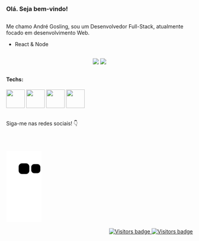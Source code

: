 <div>
  <h3>Olá. Seja bem-vindo!</h3>
<!--   <img align=right width='70' height='70' src="https://cdn.discordapp.com/attachments/901093029241311232/901094568244690944/ablobpopcorn.gif"> -->
<!--     <img align=right width='70' height='70' src="https://cdn.discordapp.com/attachments/901093029241311232/901097598226665492/firewassis.gif"> -->
</div>

##

<div >

  <p>Me chamo André Gosling, sou um Desenvolvedor Full-Stack, atualmente focado em desenvolvimento Web.</p>
<!--       <img align="right" width='70' height='70' src="https://cdn.discordapp.com/attachments/901093029241311232/901097598226665492/firewassis.gif"> -->
</div>

<!-- * Front-end: ReactJS
* Back-end: NodeJS -->

* React & Node

<div> 
<!--   <img align=right width='70' height='70' src="https://cdn.discordapp.com/attachments/901093029241311232/901100212213395476/engine.gif"> -->
</div>

##

<div align='center'>
  <img height="150em" src="https://github-readme-stats.vercel.app/api?username=andregosling&show_icons=true&theme=dark&include_all_commits=true&count_private=true%22/%3E">
  <img height="150em" src="https://github-readme-stats.vercel.app/api/top-langs/?username=andregosling&layout=compact&langs_count=7&theme=dark">
</div>

<!-- <div> 
  <img align=right width='70' height='70' src="https://cdn.discordapp.com/attachments/901093029241311232/901116392651243580/v_verified_blue.gif">
</div> -->

##

<div> 
  <div>
      <h4>Techs:</h4>
<!--       <img align=right width='70' height='70' src="https://cdn.discordapp.com/attachments/901093029241311232/901116392651243580/v_verified_blue.gif"> -->
  </div>
  <img width='50' height='50' src="https://cdn.jsdelivr.net/gh/devicons/devicon/icons/typescript/typescript-original.svg" />
  <img width='50' height='50' src="https://cdn.jsdelivr.net/gh/devicons/devicon/icons/react/react-original.svg" />
  <img width='50' height='50' src="https://andregosling.com/uploads/nextjs.png" />
  <img width='50' height='50' src="https://cdn.jsdelivr.net/gh/devicons/devicon/icons/nestjs/nestjs-plain.svg" />
<!--   <h4>Estuding:</h4> -->
<!--   <img width='50' height='50' src="https://cdn.jsdelivr.net/gh/devicons/devicon/icons/xd/xd-plain.svg" /> -->
<!--   <img width='50' height='50' src="https://cdn.jsdelivr.net/gh/devicons/devicon/icons/figma/figma-original.svg" /> -->
<!--   https://devicon.dev -->
</div>

<!-- <div> 
  <img align=right width='70' height='70' src="https://cdn.discordapp.com/attachments/901093029241311232/901097344198668288/b_instagram.gif">
</div> -->

##
    
<div align='left'> 
  <div>
<!--     <img align=right width='70' height='70' src="https://cdn.discordapp.com/attachments/901093029241311232/901097344198668288/b_instagram.gif"> -->
     <p>Siga-me nas redes sociais! 👇</p>
  </div>

   <a href="https://instagram.andregosling.com" target="_blank"><img src="https://img.shields.io/badge/Instagram-E4405F?style=for-the-badge&logo=instagram&logoColor=white" alt="" /></a>
   <a href="https://open.spotify.com/user/7oojis7jp584qlloaeag0g64m?si=2afe86d01e71418e" target="_blank"><img src="https://img.shields.io/badge/Spotify-1ED760?&style=for-the-badge&logo=spotify&logoColor=white" alt="" /></a>
   <a href="mailto:goslingdbusiness@gmail.com" target="_blank"><img src="https://img.shields.io/badge/Gmail-D14836?style=for-the-badge&logo=gmail&logoColor=white" alt="" /></a>
   <a href="https://www.google.com/search?client=opera-gx&q=Gosling%230001.+If+is+unavailable%2C+u+can+try+use+my+ID+to+find-me%3A+<%40!330011632988323843>+(330011632988323843)&sourceid=opera&ie=UTF-8&oe=UTF-8" target="_blank"><img src="https://img.shields.io/badge/Discord-7289DA?style=for-the-badge&logo=discord&logoColor=white" alt="" /></a>
<!--   https://dev.to/envoy_/150-badges-for-github-pnk -->
</div>

<div> 
<!--   <img align=right width='70' height='70' src="https://cdn.discordapp.com/attachments/901093029241311232/901099622641074207/Goos.gif"> -->
<!--   <img align=right width='70' height='70' src="https://cdn.discordapp.com/emojis/882345140973367366.gif?size=4096"> -->
</div>

##
  
![Snake animation](https://github.com/andregosling/andregosling/blob/output/github-contribution-grid-snake.svg)

<div align="right">
  <a href="https://badges.pufler.dev">
      <img src="https://badges.pufler.dev/visits/andregosling/andregosling" alt="Visitors badge" />
      <img src="https://badges.pufler.dev/commits/monthly/andregosling" alt="Visitors badge" />
   </a>
</div>

